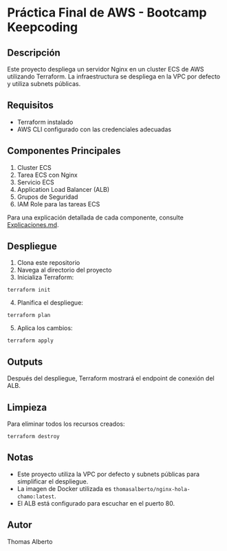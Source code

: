# Práctica Final de AWS - Bootcamp Keepcoding

## Descripción

Este proyecto despliega un servidor Nginx en un cluster ECS de AWS utilizando Terraform. La infraestructura se despliega en la VPC por defecto y utiliza subnets públicas.

## Requisitos

- Terraform instalado
- AWS CLI configurado con las credenciales adecuadas

## Componentes Principales

1. Cluster ECS
2. Tarea ECS con Nginx
3. Servicio ECS
4. Application Load Balancer (ALB)
5. Grupos de Seguridad
6. IAM Role para las tareas ECS

Para una explicación detallada de cada componente, consulte [Explicaciones.md](Explicaciones.md).

## Despliegue

1. Clona este repositorio
2. Navega al directorio del proyecto
3. Inicializa Terraform:

```
terraform init
```
4. Planifica el despliegue:

```
terraform plan
```
5. Aplica los cambios:

```
terraform apply
```
## Outputs

Después del despliegue, Terraform mostrará el endpoint de conexión del ALB.

## Limpieza

Para eliminar todos los recursos creados:

```
terraform destroy
```


## Notas

- Este proyecto utiliza la VPC por defecto y subnets públicas para simplificar el despliegue.
- La imagen de Docker utilizada es `thomasalberto/nginx-hola-chamo:latest`.
- El ALB está configurado para escuchar en el puerto 80.

## Autor

Thomas Alberto
